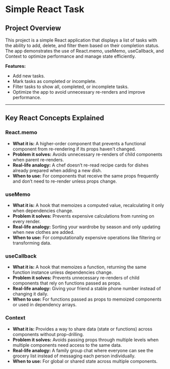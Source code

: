 # Simple React Task

## Project Overview
This project is a simple React application that displays a list of tasks with the ability to add, delete, and filter them based on their completion status.  
The app demonstrates the use of React.memo, useMemo, useCallback, and Context to optimize performance and manage state efficiently.

**Features:**
- Add new tasks.
- Mark tasks as completed or incomplete.
- Filter tasks to show all, completed, or incomplete tasks.
- Optimize the app to avoid unnecessary re-renders and improve performance.

---

## Key React Concepts Explained

### React.memo
- **What it is:** A higher-order component that prevents a functional component from re-rendering if its props haven't changed.
- **Problem it solves:** Avoids unnecessary re-renders of child components when parent re-renders.
- **Real-life analogy:** A chef doesn’t re-read recipe cards for dishes already prepared when adding a new dish.
- **When to use:** For components that receive the same props frequently and don’t need to re-render unless props change.

### useMemo
- **What it is:** A hook that memoizes a computed value, recalculating it only when dependencies change.
- **Problem it solves:** Prevents expensive calculations from running on every render.
- **Real-life analogy:** Sorting your wardrobe by season and only updating when new clothes are added.
- **When to use:** For computationally expensive operations like filtering or transforming data.

### useCallback
- **What it is:** A hook that memoizes a function, returning the same function instance unless dependencies change.
- **Problem it solves:** Prevents unnecessary re-renders of child components that rely on functions passed as props.
- **Real-life analogy:** Giving your friend a stable phone number instead of changing it daily.
- **When to use:** For functions passed as props to memoized components or used in dependency arrays.

### Context
- **What it is:** Provides a way to share data (state or functions) across components without prop-drilling.
- **Problem it solves:** Avoids passing props through multiple levels when multiple components need access to the same data.
- **Real-life analogy:** A family group chat where everyone can see the grocery list instead of messaging each person individually.
- **When to use:** For global or shared state across multiple components.


